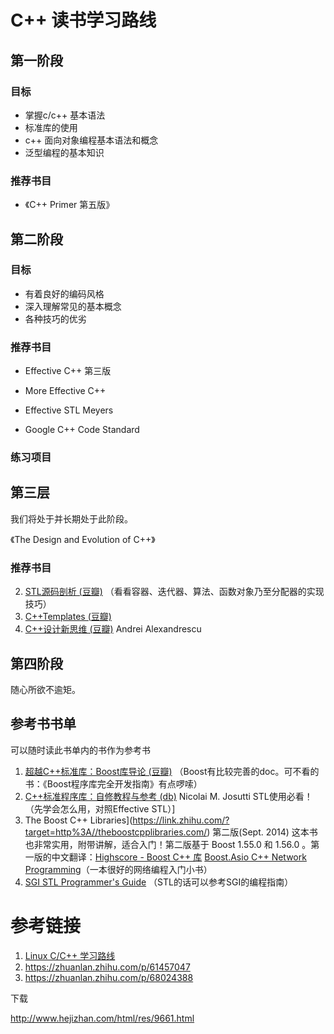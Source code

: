 

# C++ 读书学习路线

## 第一阶段

### 目标

- 掌握c/c++  基本语法
- 标准库的使用
- c++ 面向对象编程基本语法和概念
- 泛型编程的基本知识

### 推荐书目

-  《C++ Primer 第五版》

## 第二阶段

### 目标

- 有着良好的编码风格
- 深入理解常见的基本概念
- 各种技巧的优劣



### 推荐书目

- Effective C++ 第三版 
- More  Effective C++ 

- Effective STL   Meyers

- Google C++ Code Standard




### 练习项目



## 第三层

我们将处于并长期处于此阶段。

《The Design and Evolution of C++》

### 推荐书目

2. [STL源码剖析 (豆瓣)](https://link.zhihu.com/?target=http%3A//book.douban.com/subject/1110934/) （看看容器、迭代器、算法、函数对象乃至分配器的实现技巧）
2. [C++Templates (豆瓣)](https://link.zhihu.com/?target=http%3A//book.douban.com/subject/2378124/)
3. [C++设计新思维 (豆瓣)](https://link.zhihu.com/?target=http%3A//book.douban.com/subject/1119904/)  Andrei Alexandrescu



## 第四阶段

随心所欲不逾矩。





## 参考书书单

可以随时读此书单内的书作为参考书

1. [超越C++标准库：Boost库导论 (豆瓣)](https://link.zhihu.com/?target=http%3A//book.douban.com/subject/2105720/) （Boost有比较完善的doc。可不看的书：《Boost程序库完全开发指南》有点啰嗦）
2. [C++标准程序库：自修教程与参考 (db)](https://link.zhihu.com/?target=http%3A//book.douban.com/subject/1110941/) Nicolai M. Josutti STL使用必看！
   （先学会怎么用，对照Effective STL）]
3. The Boost C++ Libraries](https://link.zhihu.com/?target=http%3A//theboostcpplibraries.com/) 第二版(Sept. 2014)
   这本书也非常实用，附带讲解，适合入门！第二版基于 Boost 1.55.0 和 1.56.0 。第一版的中文翻译：[Highscore - Boost C++ 库](https://link.zhihu.com/?target=http%3A//zh.highscore.de/cpp/boost/)
   [Boost.Asio C++ Network Programming](https://link.zhihu.com/?target=https%3A//book.douban.com/subject/22163584/)（一本很好的网络编程入门小书）
4. [SGI STL Programmer's Guide](https://link.zhihu.com/?target=http%3A//www.sgi.com/tech/stl/) （STL的话可以参考SGI的编程指南）





# 参考链接

1. [Linux C/C++ 学习路线](https://zhuanlan.zhihu.com/p/72282592)
2. https://zhuanlan.zhihu.com/p/61457047
3. https://zhuanlan.zhihu.com/p/68024388





下载

http://www.hejizhan.com/html/res/9661.html